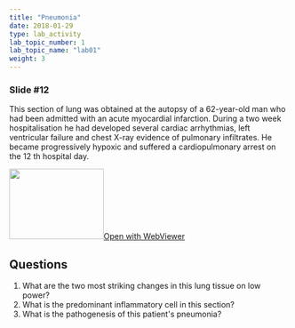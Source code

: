 ```yaml
---
title: "Pneumonia"
date: 2018-01-29
type: lab_activity
lab_topic_number: 1
lab_topic_name: "lab01"
weight: 3
---
```

<div class="entrybody">
<h3>Slide #12</h3>

<p>This section of lung was obtained at the autopsy of a 62-year-old man who had been admitted with an acute myocardial infarction. During a two week hospitalisation he had developed several cardiac arrhythmias, left ventricular failure and chest X-ray evidence of pulmonary infiltrates. He became progressively hypoxic and suffered a cardiopulmonary arrest on the 12 th hospital day.<br clear="all"></p>

<div class="thumbnail"><a href="https://pathologylab.ctl.columbia.edu/slides/slideLung_Path_05/" target="_blank"><img alt="" src="/assets/images/slide_lungpath05.jpg" width="170" height="127" class="mt-image-left"></a><a href="https://pathologylab.ctl.columbia.edu/slides/slideLung_Path_05/" target="_blank">Open with WebViewer</a></div>

<h2>Questions</h2>


<ol>
<li>What are the two most striking changes in this lung tissue on low power?</li>
<li>What is the predominant inflammatory cell in this section?</li>
<li>What is the pathogenesis of this patient's pneumonia?</li>
</ol>


						
</div>
